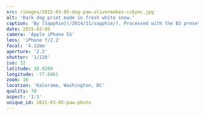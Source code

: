 ```yaml
---
src: /images/2015-03-05-dog-paw-olivermakes-ccbync.jpg
alt: 'Dark dog print made in fresh white snow.'
caption: 'By [Sapphie](/2014/11/sapphie/). Processed with the B3 preset in [VSCO Cam](http://vsco.co/vscocam) for iOS.'
date: 2015-03-05
camera: 'Apple iPhone 5S'
lens: 'iPhone f/2.2'
focal: '4.12mm'
aperture: '2.2'
shutter: '1/220'
iso: 32
latitude: 38.9204
longitude: -77.0461
zoom: 16
location: 'Kalorama, Washington, DC'
quality: 70
aspect: '1:1'
unique_id: 2015-03-05:paw-photo
---
```

